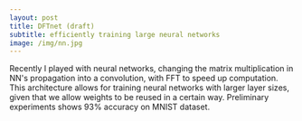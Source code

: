 ```yaml
---
layout: post
title: DFTnet (draft)
subtitle: efficiently training large neural networks
image: /img/nn.jpg
---
```


Recently I played with neural networks, changing the matrix multiplication in NN's propagation into a convolution, with FFT to speed up computation. This architecture allows for training neural networks with larger layer sizes, given that we allow weights to be reused in a certain way. Preliminary experiments shows 93% accuracy on MNIST dataset. 

<object data="https://raw.githubusercontent.com/liujch1998/Lab/master/ml-dft-nn/report/report.pdf" width="720" height="720" type='application/pdf' />

